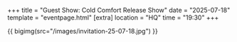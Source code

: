 +++
title = "Guest Show: Cold Comfort Release Show"
date = "2025-07-18"
template = "eventpage.html"
[extra]
location = "HQ"
time = "19:30"
+++

{{ bigimg(src="/images/invitation-25-07-18.jpg") }}
